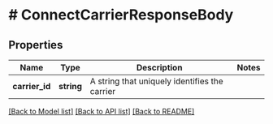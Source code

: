 # # ConnectCarrierResponseBody

## Properties

Name | Type | Description | Notes
------------ | ------------- | ------------- | -------------
**carrier_id** | **string** | A string that uniquely identifies the carrier |

[[Back to Model list]](../../README.md#models) [[Back to API list]](../../README.md#endpoints) [[Back to README]](../../README.md)
